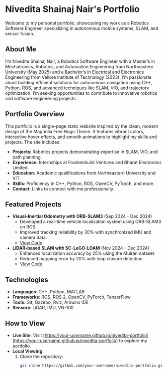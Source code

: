 # Nivedita Shainaj Nair's Portfolio

Welcome to my personal portfolio, showcasing my work as a Robotics Software Engineer specializing in autonomous mobile systems, SLAM, and sensor fusion.

## About Me
I’m Nivedita Shainaj Nair, a Robotics Software Engineer with a Master’s in Mechatronics, Robotics, and Automation Engineering from Northeastern University (May 2025) and a Bachelor’s in Electrical and Electronics Engineering from Vellore Institute of Technology (2023). I’m passionate about building efficient solutions for autonomous navigation using C++, Python, ROS, and advanced techniques like SLAM, VIO, and trajectory optimization. I’m seeking opportunities to contribute to innovative robotics and software engineering projects.

## Portfolio Overview
This portfolio is a single-page static website inspired by the clean, modern design of the Magnolia Free Hugo Theme. It features vibrant colors, interactive hover effects, and smooth animations to highlight my skills and projects. The site includes:
- **Projects**: Robotics projects demonstrating expertise in SLAM, VIO, and path planning.
- **Experience**: Internships at Frankenbuild Ventures and Bharat Electronics Limited.
- **Education**: Academic qualifications from Northeastern University and VIT.
- **Skills**: Proficiency in C++, Python, ROS, OpenCV, PyTorch, and more.
- **Contact**: Links to connect with me professionally.

## Featured Projects
- **Visual-Inertial Odometry with ORB-SLAM3** (Sep 2024 - Dec 2024)
  - Developed a real-time vehicle localization system using ORB-SLAM3 on ROS.
  - Improved tracking reliability by 30% with synchronized IMU and camera data.
  - [View Code](https://github.com/your-github/vio-orb-slam3)
- **LiDAR-based SLAM with SC-LeGO-LOAM** (Nov 2024 - Dec 2024)
  - Enhanced localization accuracy by 25% using the Mulran dataset.
  - Reduced mapping error by 20% with loop closure detection.
  - [View Code](https://github.com/your-github/lidar-slam)

## Technologies
- **Languages**: C++, Python, MATLAB
- **Frameworks**: ROS, ROS 2, OpenCV, PyTorch, TensorFlow
- **Tools**: Git, Gazebo, Rviz, Arduino IDE
- **Sensors**: LiDAR, IMU, VN-100

## How to View
- **Live Site**: Visit [https://your-username.github.io/nivedita-portfolio](https://your-username.github.io/nivedita-portfolio) to explore my portfolio.
- **Local Viewing**:
  1. Clone the repository:
     ```bash
     git clone https://github.com/your-username/nivedita-portfolio.git
